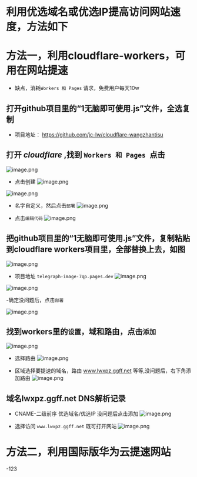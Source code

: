 # 利用优选域名或优选IP提高访问网站速度，方法如下



# 方法一，利用cloudflare-workers，可用在网站提速
- 缺点，消耗`Workers 和 Pages` 请求，免费用户每天10w
## 打开github项目里的“1无脑即可使用.js”文件，全选复制

- 项目地址：
https://github.com/jc-lw/cloudflare-wangzhantisu


## 打开 *cloudflare* ,找到 `Workers 和 Pages `点击
![image.png](https://rin.vcrr.us.kg/images/f9b1372d9a76c380acd993ec4c3db70ce8f1dd00.png)
- 点击创建
![image.png](https://rin.vcrr.us.kg/images/c1b47601325dce3533dac82c8e238c7e91d5f71e.png)

![image.png](https://rin.vcrr.us.kg/images/09e9adac44654a7c746713f46832853fd9853fdd.png)


- 名字自定义，然后点击`部署`
![image.png](https://rin.vcrr.us.kg/images/062f7b8f0d78b4101a31395cc7c0776526b3e659.png)

- 点击`编辑代码`
![image.png](https://rin.vcrr.us.kg/images/16f1f4d06a0fae92be573ab830db010542bf19bb.png)

## 把github项目里的“1无脑即可使用.js”文件，复制粘贴到cloudflare workers项目里，全部替换上去，如图
![image.png](https://rin.vcrr.us.kg/images/8c6440b5501872084ff5ab7744234836a1f8280c.png)

- 项目地址 `telegraph-image-7qp.pages.dev`
![image.png](https://rin.vcrr.us.kg/images/52da7311ce50ef6f68591ca44b77b4133326cb8a.png)

![image.png](https://rin.vcrr.us.kg/images/00adf9e63faeac4a2cfd42a7ccf8750f275bc3af.png)

-确定没问题后，点击`部署`

![image.png](https://rin.vcrr.us.kg/images/c4af7e80dbd4429d6d38a175d52952ef6c6bd5d4.png)

## 找到workers里的`设置`，域和路由，点击`添加`
![image.png](https://rin.vcrr.us.kg/images/091ee22cb083dae725ebe28ece3e16f3ecef7b8f.png)

- 选择路由
![image.png](https://rin.vcrr.us.kg/images/154a70e67a9e70bdbd401316545cfcf62bc9f094.png)

- 区域选择要提速的域名，路由 www.lwxpz.ggff.net 等等,没问题后，右下角添加路由
![image.png](https://rin.vcrr.us.kg/images/e25fd1cfc8dd6970f5642e3a74283b3c11026f69.png)
## 域名lwxpz.ggff.net DNS解析记录
- CNAME-二级前序   优选域名/优选IP 没问题后点击添加
![image.png](https://rin.vcrr.us.kg/images/d4725a445deae28ef82b36d66dffa6ef54eca313.png)


- 选择访问 `www.lwxpz.ggff.net` 既可打开网站
![image.png](https://rin.vcrr.us.kg/images/48064ddbb69ec885e191f62479558046749aa5b3.png)

# 方法二，利用国际版华为云提速网站
-123




